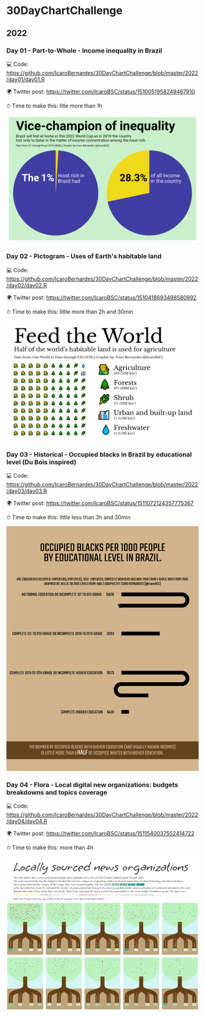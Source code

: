 # 30DayChartChallenge

## 2022
### Day 01 - Part-to-Whole - Income inequality in Brazil

💻 Code: https://github.com/IcaroBernardes/30DayChartChallenge/blob/master/2022/day01/day01.R

🌍 Twitter post: https://twitter.com/IcaroBSC/status/1510051958249467910

⏱ Time to make this: litle more than 1h

![](https://github.com/IcaroBernardes/30DayChartChallenge/blob/master/2022/day01/day01.png)

### Day 02 - Pictogram - Uses of Earth's habitable land

💻 Code: https://github.com/IcaroBernardes/30DayChartChallenge/blob/master/2022/day02/day02.R

🌍 Twitter post: https://twitter.com/IcaroBSC/status/1510418693498580992

⏱ Time to make this: little more than 2h and 30min

![](https://github.com/IcaroBernardes/30DayChartChallenge/blob/master/2022/day02/day02.png)

### Day 03 - Historical - Occupied blacks in Brazil by educational level (Du Bois inspired)

💻 Code: https://github.com/IcaroBernardes/30DayChartChallenge/blob/master/2022/day03/day03.R

🌍 Twitter post: https://twitter.com/IcaroBSC/status/1511072124357775367

⏱ Time to make this: little less than 3h and 30min

![](https://github.com/IcaroBernardes/30DayChartChallenge/blob/master/2022/day03/day03.png)

### Day 04 - Flora - Local digital new organizations: budgets breakdowns and topics coverage

💻 Code: https://github.com/IcaroBernardes/30DayChartChallenge/blob/master/2022/day04/day04.R

🌍 Twitter post: https://twitter.com/IcaroBSC/status/1511540037552414722

⏱ Time to make this: more than 4h

![](https://github.com/IcaroBernardes/30DayChartChallenge/blob/master/2022/day04/day04.png)
